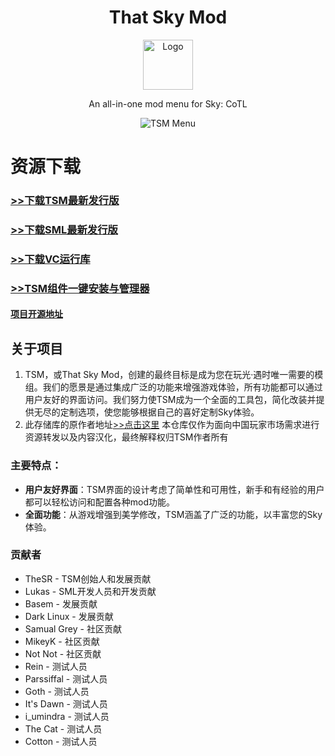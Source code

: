 <a id="readme-top"></a>

<div align="center">
  <!-- PROJECT LOGO -->
  <h1>That Sky Mod</h1>
  <a href="https://github.com/XeTrinityz/TSM-Installer">
    <img src="https://i.imgur.com/kAOyj2M.jpeg" alt="Logo" width="80" height="80">
  </a>
  <p align="center">
    An all-in-one mod menu for Sky: CoTL
    <br />
  </p>

  <!-- SOFTWARE IMAGE -->
  <img src="https://i.imgur.com/T1MobsX.png" alt="TSM Menu">
</div>

# 资源下载
### [>>下载TSM最新发行版](https://mirror.ghproxy.com/https://github.com/XeTrinityz/ThatSkyMod/releases/latest/download/TSM.zip)
### [>>下载SML最新发行版](https://mirror.ghproxy.com/https://github.com/lukas0x1/sml-pc/releases/latest/download/sml-pc.zip)
### [>>下载VC运行库](https://www.123865.com/s/4bNtVv-IXmKv)
### [>>TSM组件一键安装与管理器](https://www.123865.com/s/4bNtVv-cioKv)
#### [项目开源地址](https://gitee.com/xiao-zhu245/TSMpackagemanager)

## 关于项目

1. TSM，或That Sky Mod，创建的最终目标是成为您在玩光·遇时唯一需要的模组。我们的愿景是通过集成广泛的功能来增强游戏体验，所有功能都可以通过用户友好的界面访问。我们努力使TSM成为一个全面的工具包，简化改装并提供无尽的定制选项，使您能够根据自己的喜好定制Sky体验。
2. 此存储库的原作者地址[>>点击这里](https://github.com/XeTrinityz/ThatSkyMod) 本仓库仅作为面向中国玩家市场需求进行资源转发以及内容汉化，最终解释权归TSM作者所有

### 主要特点：
- **用户友好界面**：TSM界面的设计考虑了简单性和可用性，新手和有经验的用户都可以轻松访问和配置各种mod功能。
- **全面功能**：从游戏增强到美学修改，TSM涵盖了广泛的功能，以丰富您的Sky体验。

### 贡献者
- TheSR - TSM创始人和发展贡献
- Lukas - SML开发人员和开发贡献
- Basem - 发展贡献
- Dark Linux - 发展贡献
- Samual Grey - 社区贡献
- MikeyK - 社区贡献
- Not Not - 社区贡献
- Rein - 测试人员
- Parssiffal - 测试人员
- Goth - 测试人员
- It's Dawn - 测试人员
- i_umindra - 测试人员
- The Cat - 测试人员
- Cotton - 测试人员
